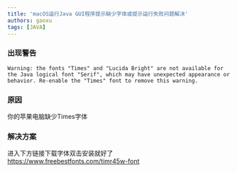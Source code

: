```yaml
---
title: 'macOS运行Java GUI程序提示缺少字体或提示运行失败问题解决'
authors: gaoxu
tags: [JAVA]
---
```


### 出现警告

```shell
Warning: the fonts "Times" and "Lucida Bright" are not available for the Java logical font "Serif", which may have unexpected appearance or behavior. Re-enable the "Times" font to remove this warning.
```

### 原因
你的苹果电脑缺少Times字体

### 解决方案
进入下方链接下载字体双击安装就好了
https://www.freebestfonts.com/timr45w-font